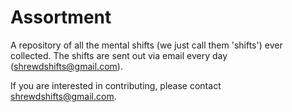 # Assortment
A repository of all the mental shifts (we just call them 'shifts') ever collected.
The shifts are sent out via email every day (shrewdshifts@gmail.com).

If you are interested in contributing, please contact shrewdshifts@gmail.com.
